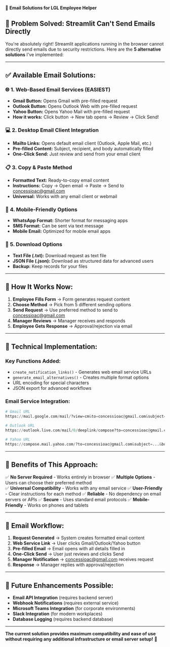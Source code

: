 📧 **Email Solutions for LGL Employee Helper**

## 🚨 **Problem Solved: Streamlit Can't Send Emails Directly**

You're absolutely right! Streamlit applications running in the browser cannot directly send emails due to security restrictions. Here are the **5 alternative solutions** I've implemented:

---

## ✅ **Available Email Solutions:**

### 🌐 **1. Web-Based Email Services (EASIEST)**
- **Gmail Button:** Opens Gmail with pre-filled request
- **Outlook Button:** Opens Outlook Web with pre-filled request  
- **Yahoo Button:** Opens Yahoo Mail with pre-filled request
- **How it works:** Click button → New tab opens → Review → Click Send!

### 💻 **2. Desktop Email Client Integration**
- **Mailto Links:** Opens default email client (Outlook, Apple Mail, etc.)
- **Pre-filled Content:** Subject, recipient, and body automatically filled
- **One-Click Send:** Just review and send from your email client

### 📋 **3. Copy & Paste Method**
- **Formatted Text:** Ready-to-copy email content
- **Instructions:** Copy → Open email → Paste → Send to concessioac@gmail.com
- **Universal:** Works with any email client or webmail

### 📱 **4. Mobile-Friendly Options**
- **WhatsApp Format:** Shorter format for messaging apps
- **SMS Format:** Can be sent via text message
- **Mobile Email:** Optimized for mobile email apps

### 💾 **5. Download Options**
- **Text File (.txt):** Download request as text file
- **JSON File (.json):** Download as structured data for advanced users
- **Backup:** Keep records for your files

---

## 🎯 **How It Works Now:**

1. **Employee Fills Form** → Form generates request content
2. **Choose Method** → Pick from 5 different sending options
3. **Send Request** → Use preferred method to send to concessioac@gmail.com
4. **Manager Reviews** → Manager receives and responds
5. **Employee Gets Response** → Approval/rejection via email

---

## 🔧 **Technical Implementation:**

### **Key Functions Added:**
- `create_notification_links()` - Generates web email service URLs
- `generate_email_alternatives()` - Creates multiple format options
- URL encoding for special characters
- JSON export for advanced workflows

### **Email Service Integration:**
```python
# Gmail URL
https://mail.google.com/mail/?view=cm&to=concessioac@gmail.com&subject=...&body=...

# Outlook URL  
https://outlook.live.com/mail/0/deeplink/compose?to=concessioac@gmail.com&subject=...&body=...

# Yahoo URL
https://compose.mail.yahoo.com/?to=concessioac@gmail.com&subject=...&body=...
```

---

## 🚀 **Benefits of This Approach:**

✅ **No Server Required** - Works entirely in browser
✅ **Multiple Options** - Users can choose their preferred method  
✅ **Universal Compatibility** - Works with any email service
✅ **User-Friendly** - Clear instructions for each method
✅ **Reliable** - No dependency on email servers or APIs
✅ **Secure** - Uses standard email protocols
✅ **Mobile-Friendly** - Works on phones and tablets

---

## 📧 **Email Workflow:**

1. **Request Generated** → System creates formatted email content
2. **Web Service Link** → User clicks Gmail/Outlook/Yahoo button
3. **Pre-filled Email** → Email opens with all details filled in
4. **One-Click Send** → User just reviews and clicks Send
5. **Manager Notification** → concessioac@gmail.com receives request
6. **Response** → Manager replies with approval/rejection

---

## 🔧 **Future Enhancements Possible:**

- **Email API Integration** (requires backend server)
- **Webhook Notifications** (requires external service)
- **Microsoft Teams Integration** (for corporate environments)
- **Slack Integration** (for modern workplaces)
- **Database Logging** (requires backend database)

---

**The current solution provides maximum compatibility and ease of use without requiring any additional infrastructure or email server setup!** 🎉